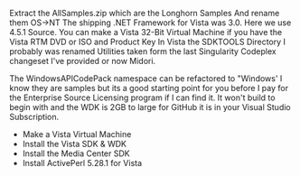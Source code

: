 Extract the AllSamples.zip which are the Longhorn Samples And rename them OS->NT The shipping .NET Framework for Vista was 3.0. Here we use 4.5.1 Source. You can make a Vista 32-Bit Virtual Machine if you have the Vista RTM DVD or ISO and Product Key In Vista the SDKTOOLS Directory I probably was renamed Utilities taken form the last Singularity Codeplex changeset I've provided or now Midori. 

The WindowsAPICodePack namespace can be refactored to "Windows' I know they are samples but its a good starting point for you before I pay for the Enterprise Source Licensing program if I can find it. It won't build to begin with and the WDK is 2GB to large for GitHub it is in your Visual Studio Subscription.

- Make a Vista Virtual Machine
- Install the Vista SDK & WDK
- Install the Media Center SDK
- Install ActivePerl 5.28.1 for Vista
